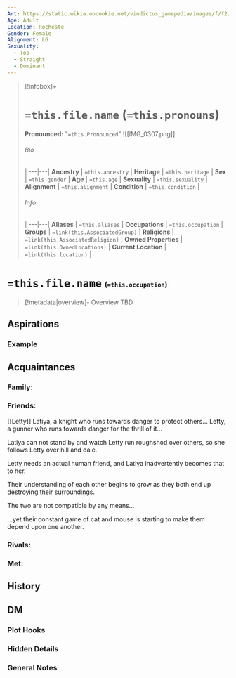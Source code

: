 ```yaml
---
Art: https://static.wikia.nocookie.net/vindictus_gamepedia/images/f/f2/Latiya_%28NPC_Icon%29.png/revision/latest?cb=20220707040045
Age: Adult
Location: Rocheste
Gender: Female
Alignment: LG
Sexuality:
  - Top
  - Straight
  - Dominant
---
```


> [!infobox]+
> # `=this.file.name` (`=this.pronouns`)
> **Pronounced:**  "`=this.Pronounced`"
> ![[IMG_0307.png]]
> ###### Bio
>  |
> ---|---|
> **Ancestry** | `=this.ancestry` |
> **Heritage** | `=this.heritage` |
> **Sex** | `=this.gender` |
> **Age** | `=this.age` |
> **Sexuality** | `=this.sexuality` |
> **Alignment** | `=this.alignment` |
> **Condition** | `=this.condition` |
> ###### Info
>  |
> ---|---|
> **Aliases** | `=this.aliases` |
> **Occupations** | `=this.occupation` |
> **Groups** | `=link(this.AssociatedGroup)` |
> **Religions** | `=link(this.AssociatedReligion)` |
> **Owned Properties** | `=link(this.OwnedLocations)` |
> **Current Location** | `=link(this.location)` |

# **`=this.file.name`** <span style="font-size: medium">(`=this.occupation`)</span>
> [!metadata|overview]- Overview 
> TBD

## Aspirations
### Example


## Acquaintances
### Family:


### Friends:
[[Letty]] 
Latiya, a knight who runs towards danger to protect others... Letty, a gunner who runs towards danger for the thrill of it...

Latiya can not stand by and watch Letty run roughshod over others, so she follows Letty over hill and dale.

Letty needs an actual human friend, and Latiya inadvertently becomes that to her.

Their understanding of each other begins to grow as they both end up destroying their surroundings.

The two are not compatible by any means...

...yet their constant game of cat and mouse is starting to make them depend upon one another.

### Rivals:


### Met:


## History


## DM
### Plot Hooks


### Hidden Details


### General Notes

